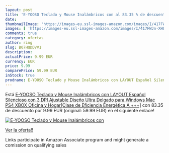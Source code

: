 ```yaml
---
layout: post
title: 'E-YOOSO Teclado y Mouse Inalámbricos con al 83.35 % de descuento'
date: 
thumbnailImage: 'https://images-eu.ssl-images-amazon.com/images/I/417FWJn-XHL._SL200_.jpg'
images: [ 'https://images-eu.ssl-images-amazon.com/images/I/417FWJn-XHL._SL200_.jpg' ]
comments: true
category: ofertas
author: ring
slug: B07HQDDVV1
description:
actualPrice: 9.99 EUR
currency: EUR
price: 9.99
comparePrice: 59.99 EUR
inStock: true
prodname: E-YOOSO Teclado y Mouse Inalámbricos con LAYOUT Español Silencioso con 3 DPI Ajustable Diseño Ultra Delgado  para Windows Mac PS4 XBOX Oficina y Hogar[Clase de Eficiencia Energética A +++]
---
```


Está [E-YOOSO Teclado y Mouse Inalámbricos con LAYOUT Español Silencioso con 3 DPI Ajustable Diseño Ultra Delgado  para Windows Mac PS4 XBOX Oficina y Hogar[Clase de Eficiencia Energética A +++]](https://www.amazon.es/dp/B07HQDDVV1/?tag=tolees-21) con 83.35 de descuento por 9.99 EUR (original: 59.99 EUR) en el siguiente enlace!

[![E-YOOSO Teclado y Mouse Inalámbricos con](https://images-eu.ssl-images-amazon.com/images/I/417FWJn-XHL._SL200_.jpg)](https://www.amazon.es/dp/B07HQDDVV1/?tag=tolees-21)

[Ver la oferta!!](https://www.amazon.es/dp/B07HQDDVV1/?tag=tolees-21)

Links participate in Amazon Associate program and might generate a comission on qualifying sales



